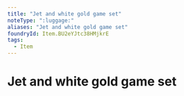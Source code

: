 ```yaml
---
title: "Jet and white gold game set"
noteType: ":luggage:"
aliases: "Jet and white gold game set"
foundryId: Item.BU2eYJtc38HMjkrE
tags:
  - Item
---
```


# Jet and white gold game set
